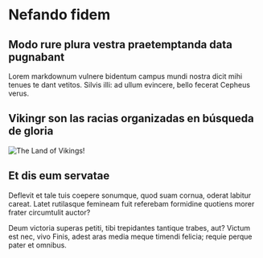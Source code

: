 # Nefando fidem

## Modo rure plura vestra praetemptanda data pugnabant

Lorem markdownum vulnere bidentum campus mundi nostra dicit mihi tenues te dant
vetitos. Silvis illi: ad ullum evincere, bello fecerat Cepheus verus.

## Vikingr son las racias organizadas en búsqueda de gloria

![The Land of Vikings!](/img/vikingr.jpg "Norse Lands")


## Et dis eum servatae

Deflevit et tale tuis coepere sonumque, quod suam cornua, oderat labitur careat.
Latet rutilasque femineam fuit referebam formidine quotiens morer frater
circumtulit auctor?

Deum victoria superas petiti, tibi trepidantes tantique trabes, aut? Victum est
nec, vivo Finis, adest aras media meque timendi felicia; requie perque pater et
omnibus.

